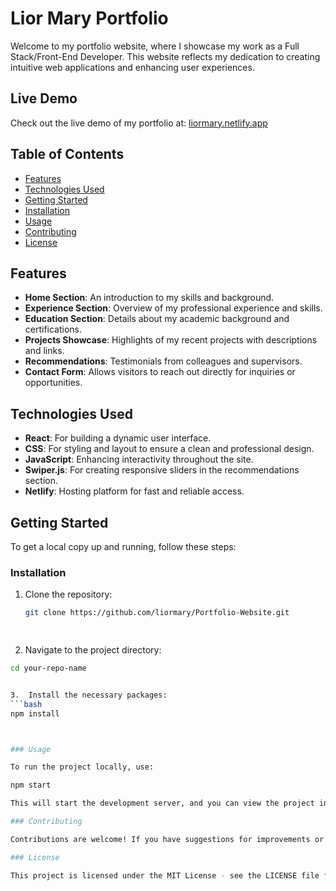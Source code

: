 # Lior Mary Portfolio

Welcome to my portfolio website, where I showcase my work as a Full Stack/Front-End Developer. This website reflects my dedication to creating intuitive web applications and enhancing user experiences.

## Live Demo

Check out the live demo of my portfolio at: [liormary.netlify.app](https://liormary.netlify.app/)

## Table of Contents

- [Features](#features)
- [Technologies Used](#technologies-used)
- [Getting Started](#getting-started)
- [Installation](#installation)
- [Usage](#usage)
- [Contributing](#contributing)
- [License](#license)

## Features

- **Home Section**: An introduction to my skills and background.
- **Experience Section**: Overview of my professional experience and skills.
- **Education Section**: Details about my academic background and certifications.
- **Projects Showcase**: Highlights of my recent projects with descriptions and links.
- **Recommendations**: Testimonials from colleagues and supervisors.
- **Contact Form**: Allows visitors to reach out directly for inquiries or opportunities.

## Technologies Used

- **React**: For building a dynamic user interface.
- **CSS**: For styling and layout to ensure a clean and professional design.
- **JavaScript**: Enhancing interactivity throughout the site.
- **Swiper.js**: For creating responsive sliders in the recommendations section.
- **Netlify**: Hosting platform for fast and reliable access.

## Getting Started

To get a local copy up and running, follow these steps:

### Installation

1. Clone the repository:
   ```bash
   git clone https://github.com/liormary/Portfolio-Website.git

	
 2.	Navigate to the project directory:
 ```bash
cd your-repo-name


3.	Install the necessary packages:
 ```bash
npm install



### Usage

To run the project locally, use:

npm start

This will start the development server, and you can view the project in your browser at http://localhost:3000.

### Contributing

Contributions are welcome! If you have suggestions for improvements or would like to report a bug, please open an issue or submit a pull request.

### License

This project is licensed under the MIT License - see the LICENSE file for details.
